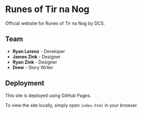 # Runes of Tir na Nog

Official website for Runes of Tir na Nog by DCS.

## Team

- **Ryan Lorenz** - Developer
- **James Zink** - Designer
- **Ryan Zink** - Designer
- **Drew** - Story Writer

## Deployment

This site is deployed using GitHub Pages.

To view the site locally, simply open `index.html` in your browser.

